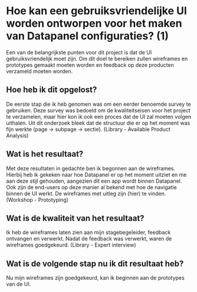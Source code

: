 # Hoe kan een gebruiksvriendelijke UI worden ontworpen voor het maken van Datapanel configuraties? (1)
Een van de belangrijkste punten voor dit project is dat de UI gebruiksvriendelijk moet zijn. Om dit doel te bereiken zullen wireframes en prototypes gemaakt moeten worden en feedback op deze producten verzameld moeten worden.

## Hoe heb ik dit opgelost?
De eerste stap die ik heb genomen was om een eerder benoemde survey te gebruiken. Deze survey was bedoeld om de kwaliteitseisen voor het project te verzamelen, maar hier kon ik ook een proces dat de UI zal moeten volgen uithalen. Uit dit onderzoek bleek dat de structuur die er op het moment was fijn werkte (page -> subpage -> sectie). 
(Library - Available Product Analysis)

## Wat is het resultaat?
Met deze resultaten in gedachte ben ik begonnen aan de wireframes. Hierbij heb ik gekeken naar hoe Datapanel er op het moment uitziet en me aan deze stijl gehouden, aangezien dit een app wordt binnen Datapanel. Ook zijn de end-users op deze manier al bekend met hoe de navigatie binnen de UI werkt. De wireframes met uitleg zijn (hier) te vinden.
(Workshop - Prototyping)

## Wat is de kwaliteit van het resultaat?
Ik heb de wireframes laten zien aan mijn stagebegeleider, feedback ontvangen en verwerkt. Nadat de feedback was verwerkt, waren de wireframes goedgekeurd.
(Library - Expert interview)

## Wat is de volgende stap nu ik dit resultaat heb?
Nu mijn wireframes zijn goedgekeurd, kan ik beginnen aan de prototypes van de UI.
